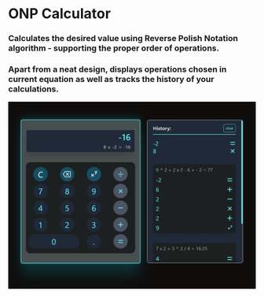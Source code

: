 # ONP Calculator

### Calculates the desired value using Reverse Polish Notation algorithm - supporting the proper order of operations.

### Apart from a neat design, displays operations chosen in current equation as well as tracks the history of your calculations.

![calc-image](image-1.png)
